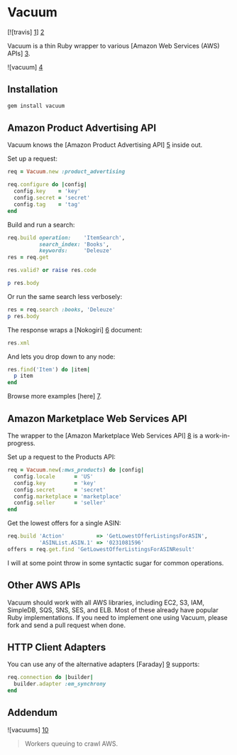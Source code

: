 # Vacuum

[![travis] [1]] [2]

Vacuum is a thin Ruby wrapper to various [Amazon Web Services (AWS) APIs] [3].

![vacuum] [4]

## Installation

```sh
gem install vacuum
```

## Amazon Product Advertising API

Vacuum knows the [Amazon Product Advertising API] [5] inside out.

Set up a request:

```ruby
req = Vacuum.new :product_advertising

req.configure do |config|
  config.key    = 'key'
  config.secret = 'secret'
  config.tag    = 'tag'
end
```

Build and run a search:

```ruby
req.build operation:    'ItemSearch',
          search_index: 'Books',
          keywords:     'Deleuze'
res = req.get

res.valid? or raise res.code

p res.body
```

Or run the same search less verbosely:

```ruby
res = req.search :books, 'Deleuze'
p res.body
```

The response wraps a [Nokogiri] [6] document:

```ruby
res.xml
```

And lets you drop down to any node:

```ruby
res.find('Item') do |item|
  p item
end
```

Browse more examples [here] [7].

## Amazon Marketplace Web Services API

The wrapper to the [Amazon Marketplace Web Services API] [8] is a
work-in-progress.

Set up a request to the Products API:

```ruby
req = Vacuum.new(:mws_products) do |config|
  config.locale      = 'US'
  config.key         = 'key'
  config.secret      = 'secret'
  config.marketplace = 'marketplace'
  config.seller      = 'seller'
end
```

Get the lowest offers for a single ASIN:

```ruby
req.build 'Action'          => 'GetLowestOfferListingsForASIN',
          'ASINList.ASIN.1' => '0231081596'
offers = req.get.find 'GetLowestOfferListingsForASINResult'
```

I will at some point throw in some syntactic sugar for common operations.

## Other AWS APIs

Vacuum should work with all AWS libraries, including EC2, S3, IAM, SimpleDB,
SQS, SNS, SES, and ELB. Most of these already have popular Ruby
implementations. If you need to implement one using Vacuum, please fork and
send a pull request when done.

## HTTP Client Adapters

You can use any of the alternative adapters [Faraday] [9] supports:

```ruby
req.connection do |builder|
  builder.adapter :em_synchrony
end
```

## Addendum

![vacuums] [10]

> Workers queuing to crawl AWS.

[1]: https://secure.travis-ci.org/hakanensari/vacuum.png
[2]: http://travis-ci.org/hakanensari/vacuum
[3]: http://aws.amazon.com/
[4]: http://f.cl.ly/items/2k2X0e2u0G3k1c260D2u/vacuum.png
[5]: https://affiliate-program.amazon.co.uk/gp/advertising/api/detail/main.html
[6]: http://nokogiri.org/
[7]: https://github.com/hakanensari/vacuum/blob/master/examples/product_advertising/
[8]: https://developer.amazonservices.com/gp/mws/docs.html
[9]: https://github.com/technoweenie/faraday
[10]: http://f.cl.ly/items/1Q3W372A0H3M0w2H1e0W/hoover.jpeg
